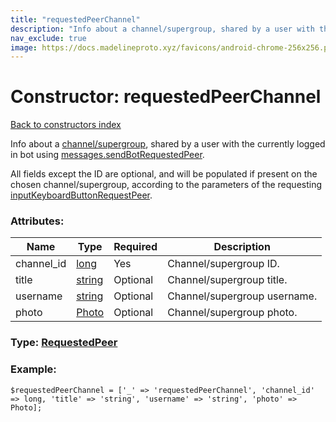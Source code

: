 ```yaml
---
title: "requestedPeerChannel"
description: "Info about a channel/supergroup, shared by a user with the currently logged in bot using messages.sendBotRequestedPeer."
nav_exclude: true
image: https://docs.madelineproto.xyz/favicons/android-chrome-256x256.png
---
```

# Constructor: requestedPeerChannel  
[Back to constructors index](/API_docs/constructors/index.html)



Info about a [channel/supergroup](https://core.telegram.org/api/channel), shared by a user with the currently logged in bot using [messages.sendBotRequestedPeer](../methods/messages.sendBotRequestedPeer.html).

All fields except the ID are optional, and will be populated if present on the chosen channel/supergroup, according to the parameters of the requesting [inputKeyboardButtonRequestPeer](../constructors/inputKeyboardButtonRequestPeer.html).

### Attributes:

| Name     |    Type       | Required | Description |
|----------|---------------|----------|-------------|
|channel\_id|[long](/API_docs/types/long.html) | Yes|Channel/supergroup ID.|
|title|[string](/API_docs/types/string.html) | Optional|Channel/supergroup title.|
|username|[string](/API_docs/types/string.html) | Optional|Channel/supergroup username.|
|photo|[Photo](/API_docs/types/Photo.html) | Optional|Channel/supergroup photo.|



### Type: [RequestedPeer](/API_docs/types/RequestedPeer.html)


### Example:

```
$requestedPeerChannel = ['_' => 'requestedPeerChannel', 'channel_id' => long, 'title' => 'string', 'username' => 'string', 'photo' => Photo];
```  
